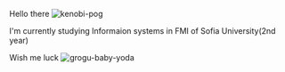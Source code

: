 Hello there
![kenobi-pog](https://github.com/plamenstoynev/plamenstoynev/assets/79408379/62884270-9cd2-4575-876b-0dbd1b45aaed)

I'm currently studying Informaion systems in FMI of Sofia University(2nd year) 

Wish me luck
![grogu-baby-yoda](https://github.com/plamenstoynev/plamenstoynev/assets/79408379/29f0b3fb-b4e2-4366-9062-3bd2f0247d1e)
